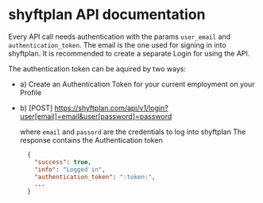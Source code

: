 # shyftplan API documentation

Every API call needs authentication with the params `user_email` and `authentication_token`.
The email is the one used for signing in into shyftplan. It is recommended to create a separate Login for using the API.

The authentication token can be aquired by two ways:

- a) Create an Authentication Token for your current employment on your Profile
- b) [POST] <https://shyftplan.com/api/v1/login?user[email]=email&user[password]=password>

     where `email` and `passord` are the credentials to log into shyftplan
     The response contains the Authentication token
     ```json
       {
         "success": true,
         "info": "Logged in",
         "authentication_token": ":token:",
         ...
       }
     ```